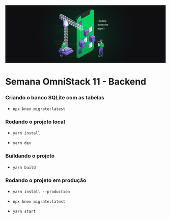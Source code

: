 <img src="./.github/semanaOmniStack.png" />

# Semana OmniStack 11 - Backend

### Criando o banco SQLite com as tabelas

- `npx knex migrate:latest`

### Rodando o projeto local

- `yarn install`

- `yarn dev`

### Buildando o projeto

- `yarn build`

### Rodando o projeto em produção

- `yarn install --production`

- `npx knex migrate:latest`

- `yarn start`
